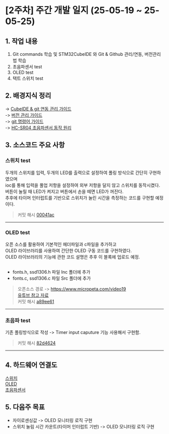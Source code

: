 # [2주차] 주간 개발 일지 (25-05-19 ~ 25-05-25)

## 1. 작업 내용
1. Git commands 학습 및 STM32CubeIDE 와 Git & Github 관리/연동, 버전관리법 학습
2. 초음파센서 test
3. OLED test
4. 택트 스위치 test

## 2. 배경지식 정리 
-> [CubeIDE & git 연동 관리 가이드](../backgrounds/Managing_Git_CubeIDE.md)  
-> [버전 관리 가이드](../backgrounds/Managing_Ver.md)  
-> [git 명령어 가이드](../backgrounds/github_manuals.md)<br>
-> [HC-SR04 초음파센서 동작 원리](..backgroudns/Ultrasonic_sensor.md)


## 3. 소스코드 주요 사항
### 스위치 test
두개의 스위치를 입력, 두개의 LED를 출력으로 설정하여 폴링 방식으로 간단히 구현하였으며  
ioc를 통해 입력을 풀업 저항을 설정하여 외부 저항을 달지 않고 스위치를 동작시켰다.  
버튼이 눌릴 때 LED가 켜지고 버튼에서 손을 떼면 LED가 꺼진다.   
추후에 타이머 인터럽트를 기반으로 스위치가 눌린 시간을 측정하는 코드를 구현할 예정이다.
> 커밋 해시 [00041ac](https://github.com/YeonsuJ/Car_control_project/commit/00041ac7af3b44cfdb9ed819bdfbda69035885cd)

---
### OLED test
오픈 소스를 활용하여 기본적인 헤더파일과 c파일을 추가하고  
OLED 라이브러리를 사용하여 간단한 OLED 구동 코드를 구현하였다.    
OLED 라이브러리의 기능에 관한 코드 설명은 추후 이 블록에 업로드 예정.
~~~

~~~
- fonts.h, ssd1306.h 파일 Inc 폴더에 추가
- fonts.c, ssd1306.c 파일 Src 폴더에 추가
> 오픈소스 경로 -> https://www.micropeta.com/video19  
> [유튜브 참고 자료](https://www.youtube.com/watch?v=Mt6U30Yxrr8&t=34s)   
> 커밋 해시 [a89ee61](https://github.com/YeonsuJ/Car_control_project/commit/a89ee61071d8992d62197c93fb81851c717782c4)

---
### 초음파 test
기존 폴링방식으로 작성 -> Timer input caputure 기능 사용해서 구현함. 
> 커밋 해시 [82d4624](https://github.com/YeonsuJ/Car_control_project/commit/82d462479a9bef4ad92decd2cc37d7a1186b770f)

---

## 4. 하드웨어 연결도
[스위치](docs/wiring_diagram/tactile_switch.png)<br>
[OLED](docs/wiring_diagram/oled.png)<br>
[초음파센서](docs/wiring_diagram/ultrasonic.png)<br>

## 5. 다음주 목표
- 자이로센싱값 -> OLED 모니터링 로직 구현
- 스위치 눌림 시간 카운트(타이머 인터럽트 기반) -> OLED 모니터링 로직 구현

